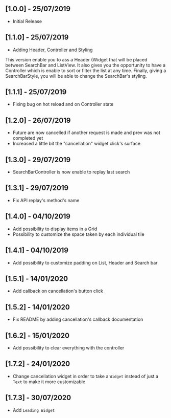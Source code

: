 ## [1.0.0] - 25/07/2019

* Initial Release

## [1.1.0] - 25/07/2019

* Adding Header, Controller and Styling

This version enable you to ass a Header (Widget that will be placed between SearchBar and ListView.
It also gives you the opportunity to have a Controller which is enable to sort or filter the list at any time.
Finally, giving a SearchBarStyle, you will be able to change the SearchBar's styling.

## [1.1.1] - 25/07/2019

* Fixing bug on hot reload and on Controller state

## [1.2.0] - 26/07/2019

* Future are now cancelled if another request is made and prev was not completed yet
* Increased a little bit the "cancellation" widget click's surface

## [1.3.0] - 29/07/2019

* SearchBarController is now enable to replay last search

## [1.3.1] - 29/07/2019

* Fix API replay's method's name

## [1.4.0] - 04/10/2019

* Add possibility to display items in a Grid
* Possibility to customize the space taken by each individual tile

## [1.4.1] - 04/10/2019

* Add possibility to customize padding on List, Header and Search bar

## [1.5.1] - 14/01/2020

* Add callback on cancellation's button click

## [1.5.2] - 14/01/2020

* Fix README by adding cancellation's callback documentation

## [1.6.2] - 15/01/2020

* Add possibility to clear everything with the controller

## [1.7.2] - 24/01/2020

* Change cancellation widget in order to take a `Widget` instead of just a `Text` to make it more customizable

## [1.7.3] - 30/07/2020

* Add  `Leading Widget`
